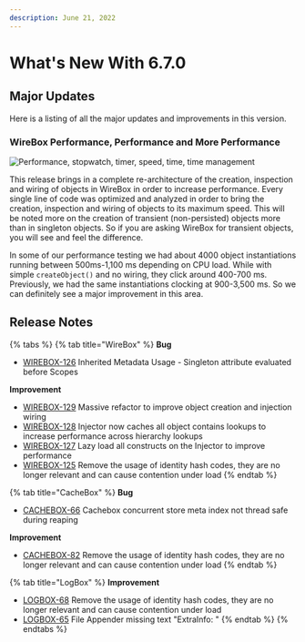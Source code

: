 ```yaml
---
description: June 21, 2022
---
```


# What's New With 6.7.0

## Major Updates

Here is a listing of all the major updates and improvements in this version.

### WireBox Performance, Performance and More Performance

![Performance, stopwatch, timer, speed, time, time management](https://cdn2.iconfinder.com/data/icons/thin-line-icons-for-seo-and-development-1/64/SEO\_stopwatch\_timer\_performance-128.png)

This release brings in a complete re-architecture of the creation, inspection and wiring of objects in WireBox in order to increase performance.  Every single line of code was optimized and analyzed in order to bring the creation, inspection and wiring of objects to its maximum speed.  This will be noted more on the creation of transient (non-persisted) objects more than in singleton objects.  So if you are asking WireBox for transient objects, you will see and feel the difference.

In some of our performance testing we had about 4000 object instantiations running between 500ms-1,100 ms depending on CPU load. While with simple `createObject()`  and no wiring, they click around 400-700 ms.  Previously, we had the same instantiations clocking at 900-3,500 ms.  So we can definitely see a major improvement in this area.

## Release Notes

{% tabs %}
{% tab title="WireBox" %}
**Bug**

* [WIREBOX-126](https://ortussolutions.atlassian.net/browse/WIREBOX-126) Inherited Metadata Usage - Singleton attribute evaluated before Scopes

**Improvement**

* [WIREBOX-129](https://ortussolutions.atlassian.net/browse/WIREBOX-129) Massive refactor to improve object creation and injection wiring
* [WIREBOX-128](https://ortussolutions.atlassian.net/browse/WIREBOX-128) Injector now caches all object contains lookups to increase performance across hierarchy lookups
* [WIREBOX-127](https://ortussolutions.atlassian.net/browse/WIREBOX-127) Lazy load all constructs on the Injector to improve performance
* [WIREBOX-125](https://ortussolutions.atlassian.net/browse/WIREBOX-125) Remove the usage of identity hash codes, they are no longer relevant and can cause contention under load
{% endtab %}

{% tab title="CacheBox" %}
**Bug**

* [CACHEBOX-66](https://ortussolutions.atlassian.net/browse/CACHEBOX-66) Cachebox concurrent store meta index not thread safe during reaping

**Improvement**

* [CACHEBOX-82](https://ortussolutions.atlassian.net/browse/CACHEBOX-82) Remove the usage of identity hash codes, they are no longer relevant and can cause contention under load
{% endtab %}

{% tab title="LogBox" %}
**Improvement**

* [LOGBOX-68](https://ortussolutions.atlassian.net/browse/LOGBOX-68) Remove the usage of identity hash codes, they are no longer relevant and can cause contention under load
* [LOGBOX-65](https://ortussolutions.atlassian.net/browse/LOGBOX-65) File Appender missing text "ExtraInfo: "
{% endtab %}
{% endtabs %}
